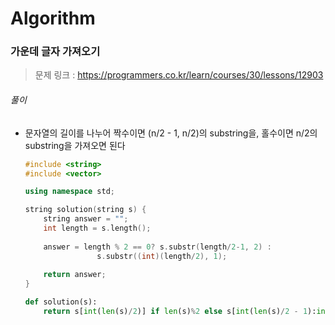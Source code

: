 # Algorithm

### 가운데 글자 가져오기

> 문제 링크 : https://programmers.co.kr/learn/courses/30/lessons/12903



###### 풀이

* 문자열의 길이를 나누어 짝수이면 (n/2 - 1, n/2)의 substring을, 홀수이면 n/2의 substring을 가져오면 된다

  ```c++
  #include <string>
  #include <vector>
  
  using namespace std;
  
  string solution(string s) {
      string answer = "";
      int length = s.length();
      
      answer = length % 2 == 0? s.substr(length/2-1, 2) :
                  s.substr((int)(length/2), 1);
      
      return answer;
  }
  ```

  
  
  ```python
  def solution(s):
      return s[int(len(s)/2)] if len(s)%2 else s[int(len(s)/2 - 1):int(len(s)/2 + 1)]
  ```
  
  